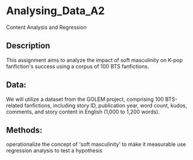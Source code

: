 # Analysing_Data_A2
Content Analysis and Regression

## Description
This assignment aims to analyze the impact of soft masculinity on K-pop fanfiction's success using a corpus of 100 BTS fanfictions.

## Data:

We will utilize a dataset from the GOLEM project, comprising 100 BTS-related fanfictions, including story ID, publication year, word count, kudos, comments, and story content in English (1,000 to 1,200 words).

## Methods:

operationalize the concept of 'soft masculinity' to make it measurable
use regression analysis to test a hypothesis
